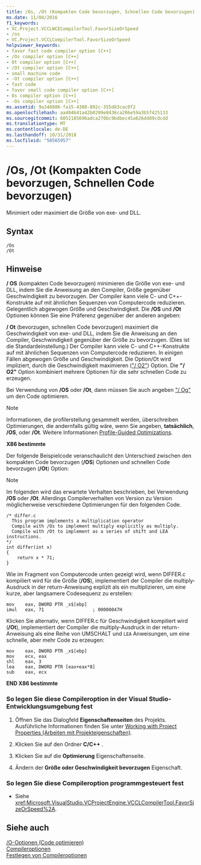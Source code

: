 ```yaml
---
title: /Os, /Ot (Kompakten Code bevorzugen, Schnellen Code bevorzugen)
ms.date: 11/04/2016
f1_keywords:
- VC.Project.VCCLWCECompilerTool.FavorSizeOrSpeed
- /os
- VC.Project.VCCLCompilerTool.FavorSizeOrSpeed
helpviewer_keywords:
- favor fast code compiler option [C++]
- /Os compiler option [C++]
- Ot compiler option [C++]
- /Ot compiler option [C++]
- small machine code
- -Ot compiler option [C++]
- fast code
- favor small code compiler option [C++]
- Os compiler option [C++]
- -Os compiler option [C++]
ms.assetid: 9a340806-fa15-4308-892c-355d83cac0f2
ms.openlocfilehash: aa404641a42b0209e8436ca206e59a3b5f425133
ms.sourcegitcommit: 6052185696adca270bc9bdbec45a626dd89cdcdd
ms.translationtype: MT
ms.contentlocale: de-DE
ms.lasthandoff: 10/31/2018
ms.locfileid: "50565957"
---
```

# <a name="os-ot-favor-small-code-favor-fast-code"></a>/Os, /Ot (Kompakten Code bevorzugen, Schnellen Code bevorzugen)

Minimiert oder maximiert die Größe von exe- und DLL.

## <a name="syntax"></a>Syntax

```
/Os
/Ot
```

## <a name="remarks"></a>Hinweise

**/ OS** (kompakten Code bevorzugen) minimieren die Größe von exe- und DLL, indem Sie die Anweisung an den Compiler, Größe gegenüber Geschwindigkeit zu bevorzugen. Der Compiler kann viele C- und C++-Konstrukte auf mit ähnlichen Sequenzen von Computercode reduzieren. Gelegentlich abgewogen Größe und Geschwindigkeit. Die **/OS** und **/Ot** Optionen können Sie eine Präferenz gegenüber der anderen angeben:

**/ Ot** (bevorzugen, schnellen Code bevorzugen) maximiert die Geschwindigkeit von exe- und DLL, indem Sie die Anweisung an den Compiler, Geschwindigkeit gegenüber der Größe zu bevorzugen. (Dies ist die Standardeinstellung.) Der Compiler kann viele C- und C++-Konstrukte auf mit ähnlichen Sequenzen von Computercode reduzieren. In einigen Fällen abgewogen Größe und Geschwindigkeit. Die Option/Ot wird impliziert, durch die Geschwindigkeit maximieren (["/ O2"](../../build/reference/o1-o2-minimize-size-maximize-speed.md)) Option. Die **"/ O2"** Option kombiniert mehrere Optionen für die sehr schnellen Code zu erzeugen.

Bei Verwendung von **/OS** oder **/Ot**, dann müssen Sie auch angeben ["/ Og"](../../build/reference/og-global-optimizations.md) um den Code optimieren.

> [!NOTE]
>  Informationen, die profilerstellung gesammelt werden, überschreiben Optimierungen, die andernfalls gültig wäre, wenn Sie angeben, **tatsächlich**, **/OS**, oder **/Ot**. Weitere Informationen [Profile-Guided Optimizations](../../build/reference/profile-guided-optimizations.md).

**X86 bestimmte**

Der folgende Beispielcode veranschaulicht den Unterschied zwischen den kompakten Code bevorzugen (**/OS**) Optionen und schnellen Code bevorzugen (**/Ot**) Option:

> [!NOTE]
>  Im folgenden wird das erwartete Verhalten beschrieben, bei Verwendung **/OS** oder **/Ot**. Allerdings Compilerverhalten von Version zu Version möglicherweise verschiedene Optimierungen für den folgenden Code.

```
/* differ.c
  This program implements a multiplication operator
  Compile with /Os to implement multiply explicitly as multiply.
  Compile with /Ot to implement as a series of shift and LEA instructions.
*/
int differ(int x)
{
    return x * 71;
}
```

Wie im Fragment von Computercode unten gezeigt wird, wenn DIFFER.c kompiliert wird für die Größe (**/OS**), implementiert der Compiler die multiply-Ausdruck in der return-Anweisung explizit als ein multiplizieren, um eine kurze, aber langsamere Codesequenz zu erstellen:

```
mov    eax, DWORD PTR _x$[ebp]
imul   eax, 71                  ; 00000047H
```

Klicken Sie alternativ, wenn DIFFER.c für Geschwindigkeit kompiliert wird (**/Ot**), implementiert der Compiler die multiply-Ausdruck in der return-Anweisung als eine Reihe von UMSCHALT und `LEA` Anweisungen, um eine schnelle, aber mehr Code zu erzeugen:

```
mov    eax, DWORD PTR _x$[ebp]
mov    ecx, eax
shl    eax, 3
lea    eax, DWORD PTR [eax+eax*8]
sub    eax, ecx
```

**END X86 bestimmte**

### <a name="to-set-this-compiler-option-in-the-visual-studio-development-environment"></a>So legen Sie diese Compileroption in der Visual Studio-Entwicklungsumgebung fest

1. Öffnen Sie das Dialogfeld **Eigenschaftenseiten** des Projekts. Ausführliche Informationen finden Sie unter [Working with Project Properties (Arbeiten mit Projekteigenschaften)](../../ide/working-with-project-properties.md).

1. Klicken Sie auf den Ordner **C/C++** .

1. Klicken Sie auf die **Optimierung** Eigenschaftenseite.

1. Ändern der **Größe oder Geschwindigkeit bevorzugen** Eigenschaft.

### <a name="to-set-this-compiler-option-programmatically"></a>So legen Sie diese Compileroption programmgesteuert fest

- Siehe <xref:Microsoft.VisualStudio.VCProjectEngine.VCCLCompilerTool.FavorSizeOrSpeed%2A>.

## <a name="see-also"></a>Siehe auch

[/O-Optionen (Code optimieren)](../../build/reference/o-options-optimize-code.md)<br/>
[Compileroptionen](../../build/reference/compiler-options.md)<br/>
[Festlegen von Compileroptionen](../../build/reference/setting-compiler-options.md)